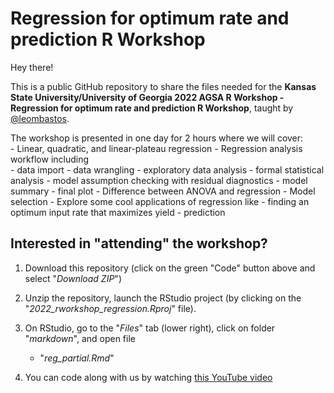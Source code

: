 # Regression for optimum rate and prediction R Workshop 

Hey there!  

This is a public GitHub repository to share the files needed for the **Kansas State University/University of Georgia 2022 AGSA R Workshop - Regression for optimum rate and prediction R Workshop**, taught by [@leombastos](https://github.com/leombastos).    

The workshop is presented in one day for 2 hours where we will cover:  
    - Linear, quadratic, and linear-plateau regression
    - Regression analysis workflow including  
      - data import
      - data wrangling
      - exploratory data analysis
      - formal statistical analysis
      - model assumption checking with residual diagnostics
      - model summary
      - final plot
    - Difference between ANOVA and regression
    - Model selection
    - Explore some cool applications of regression like 
        - finding an optimum input rate that maximizes yield
        - prediction


## **Interested in "attending" the workshop?**  

1. Download this repository (click on the green "Code" button above and select "*Download ZIP*")  

2. Unzip the repository, launch the RStudio project (by clicking on the "*2022_rworkshop_regression.Rproj*" file).  

3. On RStudio, go to the "*Files*" tab (lower right), click on folder "*markdown*", and open file 
    - "*reg_partial.Rmd*" 
 

4. You can code along with us by watching [this YouTube video]()  